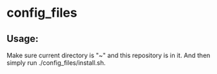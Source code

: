 # config_files

## Usage:
Make sure current directory is "~" and this repository is in it. And then simply run ./config_files/install.sh.
